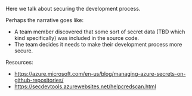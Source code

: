 <!-- TODO: Change code coverage format in run-quality-tests to opencover. It's needed for this module. -->

<!-- DUMPING NOTES:

* 1-introduction
* 2-knowledge?
* 3-setup/add key
* 4-scan locally
    * Use dotnet tool
* 5-analyze the results
* 6-scan from pipeline
    * Marketplace ext.
    * Service connection
    * Build tasks
    * Run it.
* 7-Limit testing to PRs only
    * using triggers
* 8-summary

SonarCloud works with many kinds of languages such as Java, C#, C++, JavaScript, and more.

-->

Here we talk about securing the development process.

Perhaps the narrative goes like:

* A team member discovered that some sort of secret data (TBD which kind specifically) was included in the source code.
* The team decides it needs to make their development process more secure.

Resources:

- https://azure.microsoft.com/en-us/blog/managing-azure-secrets-on-github-repositories/
- https://secdevtools.azurewebsites.net/helpcredscan.html